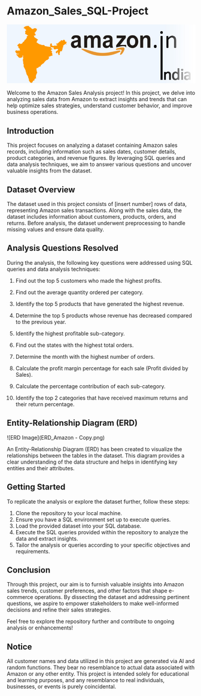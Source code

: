# Amazon_Sales_SQL-Project
![Banner Image](amazon_india_wide_image-3.jpg)

Welcome to the Amazon Sales Analysis project! In this project, we delve into analyzing sales
data from Amazon to extract insights and trends that can help optimize sales strategies,
understand customer behavior, and improve business operations.

## Introduction

This project focuses on analyzing a dataset containing Amazon sales records, including
information such as sales dates, customer details, product categories, and revenue figures. By
leveraging SQL queries and data analysis techniques, we aim to answer various questions and
uncover valuable insights from the dataset.

## Dataset Overview

The dataset used in this project consists of [insert number] rows of data, representing Amazon
sales transactions. Along with the sales data, the dataset includes information about customers,
products, orders, and returns. Before analysis, the dataset underwent preprocessing to handle
missing values and ensure data quality.

## Analysis Questions Resolved

During the analysis, the following key questions were addressed using SQL queries and data
analysis techniques:

1. Find out the top 5 customers who made the highest profits.


2. Find out the average quantity ordered per category.


3. Identify the top 5 products that have generated the highest revenue.


4. Determine the top 5 products whose revenue has decreased compared to the previous year.


5. Identify the highest profitable sub-category.


6. Find out the states with the highest total orders.


7. Determine the month with the highest number of orders.

8. Calculate the profit margin percentage for each sale (Profit divided by Sales).


9. Calculate the percentage contribution of each sub-category.


10. Identify the top 2 categories that have received maximum returns and their return
percentage.


## Entity-Relationship Diagram (ERD)
![ERD Image](ERD_Amazon - Copy.png)

An Entity-Relationship Diagram (ERD) has been created to visualize the relationships between
the tables in the dataset. This diagram provides a clear understanding of the data structure and
helps in identifying key entities and their attributes.

## Getting Started
To replicate the analysis or explore the dataset further, follow these steps:

1. Clone the repository to your local machine.
2. Ensure you have a SQL environment set up to execute queries.
3. Load the provided dataset into your SQL database.
4. Execute the SQL queries provided within the repository to analyze the data and extract insights.
5. Tailor the analysis or queries according to your specific objectives and requirements.

## Conclusion
Through this project, our aim is to furnish valuable insights into Amazon sales trends, customer preferences, and other factors that shape e-commerce operations. By dissecting the dataset and addressing pertinent questions, we aspire to empower stakeholders to make well-informed decisions and refine their sales strategies.

Feel free to explore the repository further and contribute to ongoing analysis or enhancements!

## Notice
All customer names and data utilized in this project are generated via AI and random functions. They bear no resemblance to actual data associated with Amazon or any other entity. This project is intended solely for educational and learning purposes, and any resemblance to real individuals, businesses, or events is purely coincidental.

